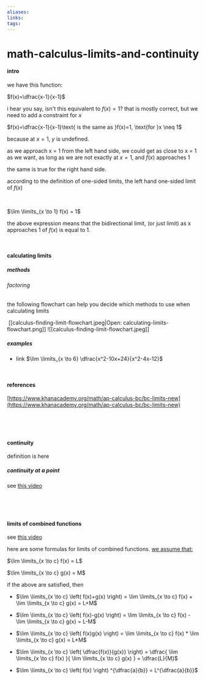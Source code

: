 ```yaml
---
aliases: 
links: 
tags: 
---
```

# math-calculus-limits-and-continuity


#### intro

we have this function:

$f(x)=\dfrac{x-1}{x-1}$

i hear you say, isn't this equivalent to $f(x)=1$?
that is mostly correct, but we need to add a constraint for $x$

$f(x)=\dfrac{x-1}{x-1}\text{ is the same as }f(x)=1, \text{for }x \neq 1$

because at $x=1$, $y$ is undefined.

as we approach x = 1 from the left hand side, we could get as close to x = 1 as we want, as long as we are not exactly at $x=1$, and $f(x)$ approaches 1

the same is true for the right hand side.

according to the definition of one-sided limits, the left hand one-sided limit of $f(x)$

‍

$\lim \limits_{x \to 1} f(x) = 1$

the above expression means that the bidirectional limit, (or just limit) as x approaches 1 of $f(x)$ is equal to 1.

‍

#### calculating limits

##### methods

###### factoring

the following flowchart can help you decide which methods to use when calculating limits

‍​
[[calculus-finding-limit-flowchart.jpeg|Open: calculating-limits-flowchart.png]]
![[calculus-finding-limit-flowchart.jpeg]]

##### examples

*  link $\lim \limits_{x \to 6} \dfrac{x^2-10x+24}{x^2-4x-12}$

‍

#### references

[https://www.khanacademy.org/math/ap-calculus-bc/bc-limits-new](https://www.khanacademy.org/math/ap-calculus-bc/bc-limits-new)

‍

‍

#### continuity

definition is here

##### continuity at a point

see [this video](https://www.khanacademy.org/math/ap-calculus-bc/bc-limits-new/bc-1-11/v/continuity-at-a-point)

‍

‍

#### limits of combined functions

see [this video](https://www.khanacademy.org/math/ap-calculus-ab/ab-limits-new/ab-1-5a/v/limits-of-combined-functions-piecewise)

here are some formulas for limits of combined functions. <u>we assume that:</u>

$\lim \limits_{x \to c} f(x) = L$

$\lim \limits_{x \to c} g(x) = M$

if the above are satisfied, then

* $\lim \limits_{x \to c} \left( f(x)+g(x) \right) = \lim \limits_{x \to c} f(x) + \lim \limits_{x \to c} g(x) = L+M$

* $\lim \limits_{x \to c} \left( f(x)-g(x) \right) = \lim \limits_{x \to c} f(x) - \lim \limits_{x \to c} g(x) = L-M$

* $\lim \limits_{x \to c} \left( f(x)g(x) \right) = \lim \limits_{x \to c} f(x) * \lim \limits_{x \to c} g(x) = L*M$

* $\lim \limits_{x \to c} \left( \dfrac{f(x)}{g(x)} \right) = \dfrac{ \lim \limits_{x \to c} f(x) }{ \lim \limits_{x \to c} g(x) } = \dfrac{L}{M}$

* $\lim \limits_{x \to c} \left( f(x) \right) ^{\dfrac{a}{b}} = L^{\dfrac{a}{b}}$

‍
